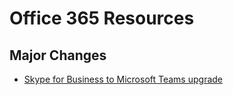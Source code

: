 # Office 365 Resources

## Major Changes

* [Skype for Business to Microsoft Teams upgrade](https://docs.microsoft.com/en-us/MicrosoftTeams/journey-skypeforbusiness-teams)
